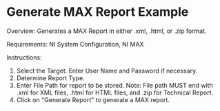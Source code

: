 # Generate MAX Report Example

Overview:
Generates a MAX Report in either .xml, .html, or .zip format.

Requirements:
NI System Configuration, NI MAX

Instructions:
1. Select the Target. Enter User Name and Password if necessary.
2. Determine Report Type.
3. Enter File Path for report to be stored.
Note: File path MUST end with .xml for XML files, .html for HTML files, and .zip for Technical Report.
4. Click on "Generate Report" to generate a MAX report.
